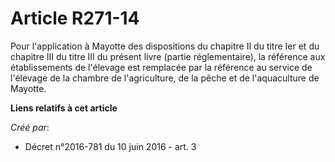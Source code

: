 # Article R271-14

Pour l'application à Mayotte des dispositions du chapitre II du titre Ier et du chapitre III du titre III du présent livre
(partie réglementaire), la référence aux établissements de l'élevage est remplacée par la référence au service de l'élevage
de la chambre de l'agriculture, de la pêche et de l'aquaculture de Mayotte.

**Liens relatifs à cet article**

_Créé par_:

  - Décret n°2016-781 du 10 juin 2016 - art. 3
